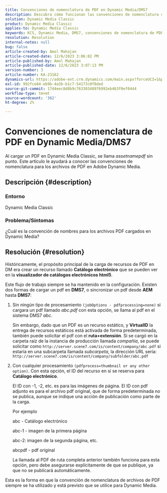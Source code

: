 ```yaml
---
title: Convenciones de nomenclatura de PDF en Dynamic Media/DMS7
description: Descubra cómo funcionan las convenciones de nomenclatura con archivos de PDF en Adobe Dynamic Media Classic.
solution: Dynamic Media Classic
product: Dynamic Media Classic
applies-to: Dynamic Media Classic
keywords: KCS, Dynamic Media, DMS7, convenciones de nomenclatura de PDF
resolution: Resolution
internal-notes: null
bug: false
article-created-by: Amol Mahajan
article-created-date: 12/6/2023 3:06:02 PM
article-published-by: Amol Mahajan
article-published-date: 12/6/2023 3:07:13 PM
version-number: 3
article-number: KA-23162
dynamics-url: https://adobe-ent.crm.dynamics.com/main.aspx?forceUCI=1&pagetype=entityrecord&etn=knowledgearticle&id=588b67f2-4894-ee11-be37-6045bd006e5a
exl-id: 992fce84-eb9b-4a3b-b1c7-54173c0f8ded
source-git-commit: 17d4eec8d8b9c76330348976992eb463f0ef0444
workflow-type: tm+mt
source-wordcount: '362'
ht-degree: 2%

---
```


# Convenciones de nomenclatura de PDF en Dynamic Media/DMS7


Al cargar un PDF en Dynamic Media Classic, se llama *assetnamepdf* sin punto. Este artículo le ayudará a conocer las convenciones de nomenclatura para los archivos de PDF en Adobe Dynamic Media.

## Descripción {#description}


### <b>Entorno</b>

Dynamic Media Classic



### <b>Problema/Síntomas</b>

¿Cuál es la convención de nombres para los archivos PDF cargados en Dynamic Media?


## Resolución {#resolution}


Históricamente, el propósito principal de la carga de recursos de PDF en DM era crear un recurso llamado <b>Catálogo electrónico</b> que se pueden ver en la <b>visualizador de catálogos electrónicos html5</b>.

Este flujo de trabajo siempre se ha mantenido en la configuración. Existen dos formas de cargar un pdf en <b>DMS7</b>, o sincronizar un pdf desde <b>AEM</b> hasta <b>DMS7</b>:

1. Sin ningún tipo de procesamiento `(jobOptions - pdfprocessing=none)` si cargara un pdf llamado *abc.pdf* con esta opción, se llama al pdf en el sistema DMS7 *abc*.


   Sin embargo, dado que un PDF es un recurso estático, y <b>VirtualID</b> la entrega de recursos estáticos está activada de forma predeterminada, también puede solicitar el pdf con el <b>ruta+extensión</b>. Si se cargó en la carpeta raíz de la instancia de producción llamada *compañía*, se puede solicitar como `http://server.scene7.com/is/content/company/abc.pdf` si estaría en una subcarpeta llamada *subcarpeta*, la dirección URL sería: `http://server.scene7.com/is/content/company/subfolder/abc.pdf`


2. Con cualquier procesamiento `(pdfprocess=thumbnail or any other option)`. Con esta opción, el ID del recurso en sí se reserva para <b>Catálogo electrónico</b>.


   El ID con -1, -2, etc. es para las imágenes de página. El ID con pdf adjunto es para el archivo pdf original, que de forma predeterminada no se publica, aunque se indique una acción de publicación como parte de la carga.

   Por ejemplo



   abc - Catálogo electrónico

   abc-1 - imagen de la primera página

   abc-2: imagen de la segunda página, etc.

   abcpdf - pdf original

   La llamada al PDF de ruta completa anterior también funciona para esta opción, pero debe asegurarse explícitamente de que se publique, ya que no se publicará automáticamente.


Esta es la forma en que la convención de nomenclatura de archivos de PDF siempre se ha utilizado y está previsto que se utilice para Dynamic Media.
